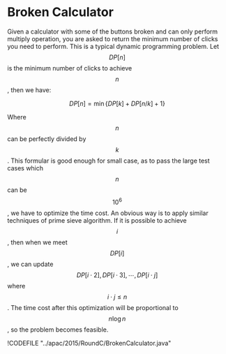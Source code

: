 # Broken Calculator

Given a calculator with some of the buttons broken and can only perform multiply operation,
you are asked to return the minimum number of clicks you need to perform. This is a typical dynamic programming
problem. Let $$DP[n]$$ is the minimum number of clicks to achieve $$n$$, then we have:

$$
DP[n] = \min \{DP[k] + DP[n/k] + 1\} 
$$

Where $$n$$ can be perfectly divided by $$k$$. This formular is good enough for small case,
as to pass the large test cases which $$n$$ can be $$10^6$$, we have to optimize the time cost.
An obvious way is to apply similar techniques of prime sieve algorithm. If it is possible
to achieve $$i$$, then when we meet $$DP[i]$$, we can update $$DP[i\cdot 2], DP[i\cdot 3],\cdots, DP[i\cdot j]$$
where $$i\cdot j\le n$$. The time cost after this optimization will be proportional to $$n\log n$$,
so the problem becomes feasible.

!CODEFILE "../apac/2015/RoundC/BrokenCalculator.java"

